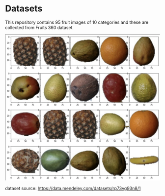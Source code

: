 # Datasets

This repository contains 95 fruit images of 10 categories
and these are collected from Fruits 360 dataset

![data.png](data.png)

dataset source: https://data.mendeley.com/datasets/rp73yg93n8/1


